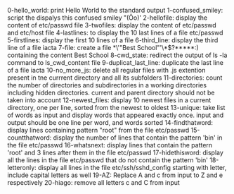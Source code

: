 
0-hello_world: print Hello World to the standard output
1-confused_smiley: script the dispalys this confused smiley "(Ôo)' 
2-hellofile: display the content of etc/passwd file
3-twofiles: display the content of etc/passwd and etc/host file
4-lastlines: to display the 10 last lines of a file etc/passwd
5-firstlines: display the first 10 lines of a file
6-third_line: display the third line of a file iacta 
7-file: create a file \*\\'"Best School"\'\\*$\?\*\*\*\*\*:) containing the content Best School 
8-cwd_state: redirect the output of ls -la command to ls_cwd_content file
9-duplicat_last_line: duplicate the last line of a file iacta
10-no_more_js: delete all regular files with .js extention present in tne currrent directory and all its subfolders
11-directories: count the number of directories and subdirectories in a working directories including hidden directories. current and parent directory should not be taken into account
12-newest_files: display 10 newest files in a current directory, one per line, sorted from the newest to oldest 
13-unique: take list of words as input and display words that appeared exactly once. input and output should be one line per word, and words sorted
14-findthatword: display lines containing pattern "root" from the file etc/passwd
15-countthatword: display the number of lines that contain the pattern 'bin' in the file etc/passwd
16-whatsnext: display lines that contain the pattern 'root' and 3 lines after them in the file etc/passwd
17-hidethisword: display all the lines in the file etc/passwd that do not contain the pattern 'bin'
18-letteronly: display all lines in the file etc/ssh/sshd_config starting with letter, include capital letters as well
19-AZ: Replace A and c from input to Z and e respectively
20-hiago: remove all letters c and C from input       
